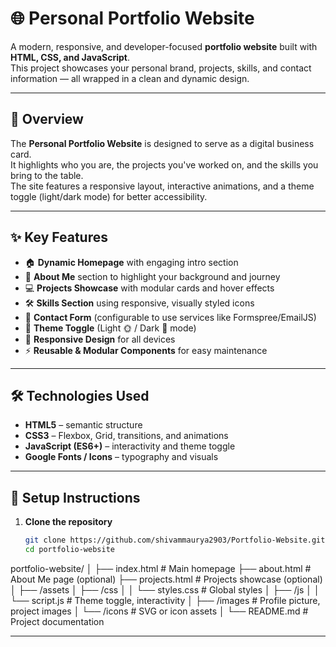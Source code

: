 # 🌐 Personal Portfolio Website

A modern, responsive, and developer-focused **portfolio website** built with **HTML, CSS, and JavaScript**.  
This project showcases your personal brand, projects, skills, and contact information — all wrapped in a clean and dynamic design.

---

## 📖 Overview

The **Personal Portfolio Website** is designed to serve as a digital business card.  
It highlights who you are, the projects you've worked on, and the skills you bring to the table.  
The site features a responsive layout, interactive animations, and a theme toggle (light/dark mode) for better accessibility.

---

## ✨ Key Features

- 🏠 **Dynamic Homepage** with engaging intro section  
- 👤 **About Me** section to highlight your background and journey  
- 💻 **Projects Showcase** with modular cards and hover effects  
- 🛠 **Skills Section** using responsive, visually styled icons  
- 📩 **Contact Form** (configurable to use services like Formspree/EmailJS)  
- 🎨 **Theme Toggle** (Light 🌞 / Dark 🌙 mode)  
- 📱 **Responsive Design** for all devices  
- ⚡ **Reusable & Modular Components** for easy maintenance  

---

## 🛠 Technologies Used

- **HTML5** – semantic structure  
- **CSS3** – Flexbox, Grid, transitions, and animations  
- **JavaScript (ES6+)** – interactivity and theme toggle  
- **Google Fonts / Icons** – typography and visuals  

---

## 🚀 Setup Instructions

1. **Clone the repository**
   ```bash
   git clone https://github.com/shivammaurya2903/Portfolio-Website.git
   cd portfolio-website

portfolio-website/
│
├── index.html          # Main homepage
├── about.html          # About Me page (optional)
├── projects.html       # Projects showcase (optional)
│
├── /assets
│   ├── /css
│   │   └── styles.css  # Global styles
│   ├── /js
│   │   └── script.js   # Theme toggle, interactivity
│   ├── /images         # Profile picture, project images
│   └── /icons          # SVG or icon assets
│
└── README.md           # Project documentation







---



